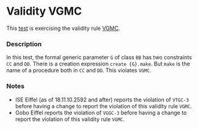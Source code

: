# Validity VGMC

This [test](.) is exercising the validity rule [VGMC](../Readme.md).

### Description

In this test, the formal generic parameter `G` of class `BB` has two constraints `CC` and `DD`. There is a creation expression `create {G}.make`. But `make` is the name of a procedure both in `CC` and `DD`. This violates `VGMC`.

### Notes

* ISE Eiffel (as of 18.11.10.2592 and after) reports the violation of `VTGC-3` before having a change to report the violation of this validity rule `VGMC`.
* Gobo Eiffel reports the violation of `VGGC-3` before having a change to report the violation of this validity rule `VGMC`.

